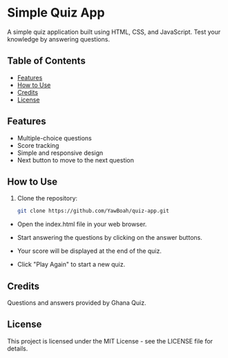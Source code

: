 # Simple Quiz App

A simple quiz application built using HTML, CSS, and JavaScript. Test your knowledge by answering questions.

## Table of Contents
- [Features](#features)
- [How to Use](#how-to-use)
- [Credits](#credits)
- [License](#license)

## Features

- Multiple-choice questions
- Score tracking
- Simple and responsive design
- Next button to move to the next question

## How to Use

1. Clone the repository:

   ```bash
   git clone https://github.com/YawBoah/quiz-app.git

- Open the index.html file in your web browser.

- Start answering the questions by clicking on the answer buttons.

- Your score will be displayed at the end of the quiz.

- Click "Play Again" to start a new quiz.

## Credits
Questions and answers provided by Ghana Quiz.

## License
This project is licensed under the MIT License - see the LICENSE file for details.







